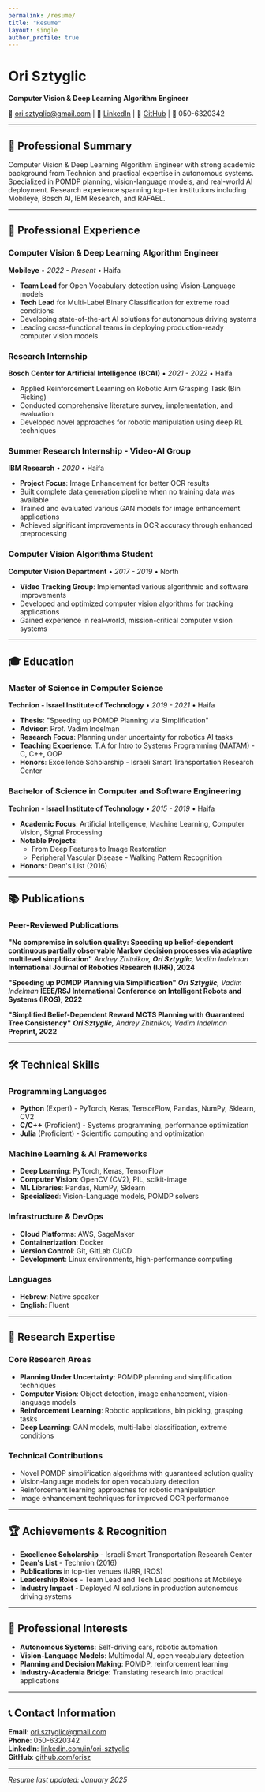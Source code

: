 ```yaml
---
permalink: /resume/
title: "Resume"
layout: single
author_profile: true
---
```


# Ori Sztyglic
**Computer Vision & Deep Learning Algorithm Engineer**

📧 [ori.sztyglic@gmail.com](mailto:ori.sztyglic@gmail.com) | 💼 [LinkedIn](https://www.linkedin.com/in/ori-sztyglic) | 🔗 [GitHub](https://github.com/orisz) | 📱 050-6320342

---

## 🎯 Professional Summary

Computer Vision & Deep Learning Algorithm Engineer with strong academic background from Technion and practical expertise in autonomous systems. Specialized in POMDP planning, vision-language models, and real-world AI deployment. Research experience spanning top-tier institutions including Mobileye, Bosch AI, IBM Research, and RAFAEL.

---

## 💼 Professional Experience

### **Computer Vision & Deep Learning Algorithm Engineer**
**Mobileye** • *2022 - Present* • Haifa
- **Team Lead** for Open Vocabulary detection using Vision-Language models
- **Tech Lead** for Multi-Label Binary Classification for extreme road conditions
- Developing state-of-the-art AI solutions for autonomous driving systems
- Leading cross-functional teams in deploying production-ready computer vision models

### **Research Internship**
**Bosch Center for Artificial Intelligence (BCAI)** • *2021 - 2022* • Haifa
- Applied Reinforcement Learning on Robotic Arm Grasping Task (Bin Picking)
- Conducted comprehensive literature survey, implementation, and evaluation
- Developed novel approaches for robotic manipulation using deep RL techniques

### **Summer Research Internship - Video-AI Group**
**IBM Research** • *2020* • Haifa
- **Project Focus**: Image Enhancement for better OCR results
- Built complete data generation pipeline when no training data was available
- Trained and evaluated various GAN models for image enhancement applications
- Achieved significant improvements in OCR accuracy through enhanced preprocessing

### **Computer Vision Algorithms Student**
**Computer Vision Department** • *2017 - 2019* • North
- **Video Tracking Group**: Implemented various algorithmic and software improvements
- Developed and optimized computer vision algorithms for tracking applications
- Gained experience in real-world, mission-critical computer vision systems

---

## 🎓 Education

### **Master of Science in Computer Science**
**Technion - Israel Institute of Technology** • *2019 - 2021* • Haifa
- **Thesis**: "Speeding up POMDP Planning via Simplification"
- **Advisor**: Prof. Vadim Indelman
- **Research Focus**: Planning under uncertainty for robotics AI tasks
- **Teaching Experience**: T.A for Intro to Systems Programming (MATAM) - C, C++, OOP
- **Honors**: Excellence Scholarship - Israeli Smart Transportation Research Center

### **Bachelor of Science in Computer and Software Engineering**
**Technion - Israel Institute of Technology** • *2015 - 2019* • Haifa
- **Academic Focus**: Artificial Intelligence, Machine Learning, Computer Vision, Signal Processing
- **Notable Projects**:
  - From Deep Features to Image Restoration
  - Peripheral Vascular Disease - Walking Pattern Recognition
- **Honors**: Dean's List (2016)

---

## 📚 Publications

### **Peer-Reviewed Publications**

**"No compromise in solution quality: Speeding up belief-dependent continuous partially observable Markov decision processes via adaptive multilevel simplification"**
*Andrey Zhitnikov, **Ori Sztyglic**, Vadim Indelman*
**International Journal of Robotics Research (IJRR), 2024**

**"Speeding up POMDP Planning via Simplification"**
***Ori Sztyglic**, Vadim Indelman*
**IEEE/RSJ International Conference on Intelligent Robots and Systems (IROS), 2022**

**"Simplified Belief-Dependent Reward MCTS Planning with Guaranteed Tree Consistency"**
***Ori Sztyglic**, Andrey Zhitnikov, Vadim Indelman*
**Preprint, 2022**

---

## 🛠️ Technical Skills

### **Programming Languages**
- **Python** (Expert) - PyTorch, Keras, TensorFlow, Pandas, NumPy, Sklearn, CV2
- **C/C++** (Proficient) - Systems programming, performance optimization
- **Julia** (Proficient) - Scientific computing and optimization

### **Machine Learning & AI Frameworks**
- **Deep Learning**: PyTorch, Keras, TensorFlow
- **Computer Vision**: OpenCV (CV2), PIL, scikit-image
- **ML Libraries**: Pandas, NumPy, Sklearn
- **Specialized**: Vision-Language models, POMDP solvers

### **Infrastructure & DevOps**
- **Cloud Platforms**: AWS, SageMaker
- **Containerization**: Docker
- **Version Control**: Git, GitLab CI/CD
- **Development**: Linux environments, high-performance computing

### **Languages**
- **Hebrew**: Native speaker
- **English**: Fluent

---

## 🔬 Research Expertise

### **Core Research Areas**
- **Planning Under Uncertainty**: POMDP planning and simplification techniques
- **Computer Vision**: Object detection, image enhancement, vision-language models
- **Reinforcement Learning**: Robotic applications, bin picking, grasping tasks
- **Deep Learning**: GAN models, multi-label classification, extreme conditions

### **Technical Contributions**
- Novel POMDP simplification algorithms with guaranteed solution quality
- Vision-language models for open vocabulary detection
- Reinforcement learning approaches for robotic manipulation
- Image enhancement techniques for improved OCR performance

---

## 🏆 Achievements & Recognition

- **Excellence Scholarship** - Israeli Smart Transportation Research Center
- **Dean's List** - Technion (2016)
- **Publications** in top-tier venues (IJRR, IROS)
- **Leadership Roles** - Team Lead and Tech Lead positions at Mobileye
- **Industry Impact** - Deployed AI solutions in production autonomous driving systems

---

## 🎯 Professional Interests

- **Autonomous Systems**: Self-driving cars, robotic automation
- **Vision-Language Models**: Multimodal AI, open vocabulary detection
- **Planning and Decision Making**: POMDP, reinforcement learning
- **Industry-Academia Bridge**: Translating research into practical applications

---

## 📞 Contact Information

**Email**: [ori.sztyglic@gmail.com](mailto:ori.sztyglic@gmail.com)  
**Phone**: 050-6320342  
**LinkedIn**: [linkedin.com/in/ori-sztyglic](https://www.linkedin.com/in/ori-sztyglic)  
**GitHub**: [github.com/orisz](https://github.com/orisz)

---

*Resume last updated: January 2025* 